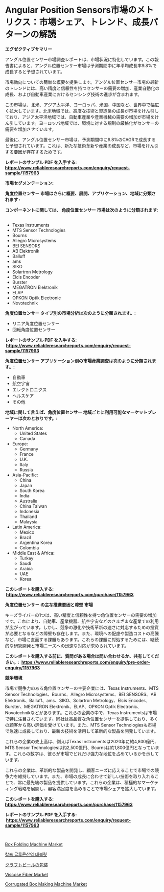 <p><h1>Angular Position Sensors市場のメトリクス：市場シェア、トレンド、成長パターンの解読</h1></p><p><strong>エグゼクティブサマリー</strong></p>
<p><p>アングル位置センサー市場調査レポートは、市場状況に特化しています。この報告書によると、アングル位置センサー市場は予測期間中に年平均成長率9.8%で成長すると予想されています。</p><p>市場動向についての簡単な概要を提供します。アングル位置センサー市場の最新のトレンドには、高い精度と信頼性を持つセンサーの需要の増加、産業自動化の成長、および自動車産業におけるセンシング技術の進歩が含まれます。</p><p>この市場は、北米、アジア太平洋、ヨーロッパ、米国、中国など、世界中で幅広く拡大しています。北米地域では、高度な技術と製造業の成長が市場をけん引しており、アジア太平洋地域では、自動車産業や産業機械の需要の増加が市場をけん引しています。ヨーロッパ地域では、環境に対する規制の厳格化がセンサーの需要を増加させています。</p><p>最後に、アングル位置センサー市場は、予測期間中に9.8%のCAGRで成長すると予想されています。これは、新たな技術革新や産業の成長など、市場をけん引する要因が存在するためです。</p></p>
<p><strong>レポートのサンプル PDF を入手する: <a href="https://www.reliableresearchreports.com/enquiry/request-sample/1157963">https://www.reliableresearchreports.com/enquiry/request-sample/1157963</a></strong></p>
<p><strong>市場セグメンテーション:</strong></p>
<p><strong> 角度位置センサー 市場はさらに概要、展開、アプリケーション、地域に分類されます :</strong></p>
<p><strong>コンポーネントに関しては、 角度位置センサー 市場は次のように分類されます: &nbsp;</strong></p>
<p><ul><li>Texas Instruments</li><li>MTS Sensor Technologies</li><li>Bourns</li><li>Allegro Microsystems</li><li>BEI SENSORS</li><li>AB Elektronik</li><li>Balluff</li><li>ams</li><li>SIKO</li><li>Solartron Metrology</li><li>Elcis Encoder</li><li>Burster</li><li>MEGATRON Elektronik</li><li>ELAP</li><li>OPKON Optik Electronic</li><li>Novotechnik</li></ul></p>
<p><strong> 角度位置センサー タイプ別の市場分析は次のように分類されます。:</strong></p>
<p><ul><li>リニア角度位置センサー</li><li>回転角度位置センサー</li></ul></p>
<p><strong>レポートのサンプル PDF を入手する: &nbsp;<a href="https://www.reliableresearchreports.com/enquiry/request-sample/1157963">https://www.reliableresearchreports.com/enquiry/request-sample/1157963</a></strong></p>
<p><strong> 角度位置センサー アプリケーション別の市場産業調査は次のように分類されます。:</strong></p>
<p><ul><li>自動車</li><li>航空宇宙</li><li>エレクトロニクス</li><li>ヘルスケア</li><li>その他</li></ul></p>
<p><strong>地域に関して言えば、角度位置センサー 地域ごとに利用可能なマーケットプレーヤーは次のとおりです。:</strong></p>
<p><ul>
    <li>
        North America:
        <ul>
            <li>United States</li>
            <li>Canada</li>
        </ul>
    </li>
    <li>
        Europe:
        <ul>
            <li>Germany</li>
            <li>France</li>
            <li>U.K.</li>
            <li>Italy</li>
            <li>Russia</li>
        </ul>
    </li>
    <li>
        Asia-Pacific:
        <ul>
            <li>China</li>
            <li>Japan</li>
            <li>South Korea</li>
            <li>India</li>
            <li>Australia</li>
            <li>China Taiwan</li>
            <li>Indonesia</li>
            <li>Thailand</li>
            <li>Malaysia</li>
        </ul>
    </li>
    <li>
        Latin America:
        <ul>
            <li>Mexico</li>
            <li>Brazil</li>
            <li>Argentina Korea</li>
            <li>Colombia</li>
        </ul>
    </li>
    <li>
        Middle East & Africa:
        <ul>
            <li>Turkey</li>
            <li>Saudi</li>
            <li>Arabia</li>
            <li>UAE</li>
            <li>Korea</li>
        </ul>
    </li>
    </ul></p>
<p><strong>このレポートを購入する: &nbsp;<a href="https://www.reliableresearchreports.com/purchase/1157963">https://www.reliableresearchreports.com/purchase/1157963</a></strong></p>
<p><strong>角度位置センサー の主な推進要因と障壁 市場</strong></p>
<p><p>キーズライバーの1つは、高い精度と信頼性を持つ角位置センサーの需要の増加です。これにより、自動車、産業機器、航空宇宙などのさまざまな産業での利用が広がっています。しかし、競争の激化や技術革新の速さに対応するための投資が必要となるなどの障壁も存在します。また、環境への配慮や製造コストの高騰など、市場に直面する課題もあります。これらの課題に対処するためには、継続的な研究開発と市場ニーズへの迅速な対応が求められています。</p></p>
<p><strong>このレポートを購入する前に、質問がある場合は問い合わせるか、共有してください。:&nbsp; <a href="https://www.reliableresearchreports.com/enquiry/pre-order-enquiry/1157963">https://www.reliableresearchreports.com/enquiry/pre-order-enquiry/1157963</a></strong></p>
<p><strong>競争環境</strong></p>
<p><p>市場で競争力のある角位置センサーの主要企業には、Texas Instruments、MTS Sensor Technologies、Bourns、Allegro Microsystems、BEI SENSORS、AB Elektronik、Balluff、ams、SIKO、Solartron Metrology、Elcis Encoder、Burster、MEGATRON Elektronik、ELAP、OPKON Optik Electronic、Novotechnikなどがあります。これらの企業の中で、Texas Instrumentsは市場で特に注目されています。同社は高品質な角位置センサーを提供しており、多くの顧客から高い評価を受けています。また、MTS Sensor Technologiesも市場で急速に成長しており、最新の技術を活用して革新的な製品を開発しています。</p><p>これらの企業の売上高は、例えばTexas Instrumentsは2020年に約4,800億円、MTS Sensor Technologiesは約2,500億円、Bournsは約1,800億円となっています。これらの数字は、彼らが市場でどれだけ強力な地位を占めているかを示しています。</p><p>これらの企業は、革新的な製品を開発し、顧客ニーズに応えることで市場での競争力を維持しています。また、市場の成長に合わせて新しい技術を取り入れることで、常に最先端の製品を提供しています。これらの企業は、積極的なマーケティング戦略を展開し、顧客満足度を高めることで市場シェアを拡大しています。</p></p>
<p><strong>このレポートを購入する: &nbsp; <a href="https://www.reliableresearchreports.com/purchase/1157963">https://www.reliableresearchreports.com/purchase/1157963</a></strong></p>
<p><strong>レポートのサンプル PDF を入手する: &nbsp;<a href="https://www.reliableresearchreports.com/enquiry/request-sample/1157963">https://www.reliableresearchreports.com/enquiry/request-sample/1157963</a></strong><strong></strong></p>
<p>&nbsp;</p>
<p><p><a href="https://eight-handstand-8fb.notion.site/Box-Folding-Machine-Market-Insights-Market-Players-and-Forecast-Till-2031-081e4b2b21084538b10f2a022aeaf396">Box Folding Machine Market</a></p><p><a href="https://medium.com/@treyhettinger2023/%EC%B9%BC%EC%8A%98-%EA%B8%80%EB%A3%A8%EC%BD%94%EB%84%A4%EC%9D%B4%ED%8A%B8-%EC%A0%95%EC%A0%9C-%EC%8B%9C%EC%9E%A5-%EA%B7%9C%EB%AA%A8-%EC%8B%9C%EC%9E%A5-%EC%A0%84%EB%A7%9D-%EB%B0%8F-%EC%8B%9C%EC%9E%A5-%EC%98%88%EC%B8%A1-2024%EB%85%84%EB%B6%80%ED%84%B0-2031%EB%85%84-bc71a26b38bc">칼슘 글루콘산염 태블릿</a></p><p><a href="https://medium.com/@emmittkutch2023/%E3%82%AF%E3%83%A9%E3%83%95%E3%83%88%E3%83%93%E3%83%BC%E3%83%AB%E3%81%AE%E3%83%91%E3%83%83%E3%82%B1%E3%83%BC%E3%82%B8%E3%83%B3%E3%82%B0%E5%B8%82%E5%A0%B4-%E7%AB%B6%E4%BA%89%E5%88%86%E6%9E%90-%E5%B8%82%E5%A0%B4%E3%83%88%E3%83%AC%E3%83%B3%E3%83%89-2031%E5%B9%B4%E3%81%BE%E3%81%A7%E3%81%AE%E4%BA%88%E6%B8%AC-ff820f4f69d9">クラフトビールの包装</a></p><p><a href="https://github.com/Sinjinluong3e0awx2m195k76/Market-Research-Report-List-1/blob/main/viscose-fiber-market.md">Viscose Fiber Market</a></p><p><a href="https://issuu.com/reportprime-2/docs/corrugated-box-making-machine-market-size-2030.ppt">Corrugated Box Making Machine Market</a></p></p>